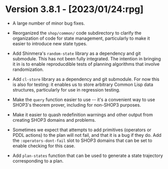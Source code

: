# Version 3.8.1 - [2023/01/24:rpg]

* A large number of minor bug fixes.

* Reorganized the `shop/common/` code subdirectory to clarify the organization of code for state management, particularly to make it easier to introduce new state types.

* Add Shinmera's `random-state` library as a dependency and git submodule. This has not been fully integrated. The intention in bringing it in is to enable reproducdible tests of planning algorithms that involve randomization.

* Add `cl-store` library as a dependency and git submodule.  For now this is also for testing: it enables us to store arbitrary Common Lisp data structures, particularly for use in regression testing.

* Make the `query` function easier to use -- it's a convenient way to use SHOP3's theorem prover, including for non-SHOP3 purposes.

* Make it easier to quash redefinition warnings and other output from creating SHOP3 domains and problems.

* Sometimes we expect that attempts to add primitives (operators or PDDL actions) to the plan will not fail, and that it is a bug if they do. Add the `:operators-dont-fail` slot to SHOP3 domains that can be set to enable checking for this case.

* Add `plan-states` function that can be used to generate a state trajectory corresponding to a plan.
